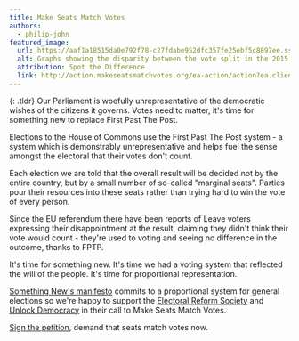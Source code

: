```yaml
---
title: Make Seats Match Votes
authors:
  - philip-john
featured_image:
  url: https://aaf1a18515da0e792f78-c27fdabe952dfc357fe25ebf5c8897ee.ssl.cf5.rackcdn.com/1754/How-we-voted-What-we-got.jpg?v=1432118511000
  alt: Graphs showing the disparity between the vote split in the 2015 General Election and the resultant seats split in the House of Commons
  attribution: Spot the Difference
  link: http://action.makeseatsmatchvotes.org/ea-action/action?ea.client.id=1754&ea.campaign.id=38262&ea.tracking.id=msmv
---
```


{: .tldr}
Our Parliament is woefully unrepresentative of the democratic wishes of the citizens it governs. Votes need to matter, it's time for something new to replace First Past The Post.

Elections to the House of Commons use the First Past The Post system - a system which is demonstrably unrepresentative and helps fuel the sense amongst the electoral that their votes don't count.

Each election we are told that the overall result will be decided not by the entire country, but by a small number of so-called "marginal seats". Parties pour their resources into these seats rather than trying hard to win the vote of every person.

Since the EU referendum there have been reports of Leave voters expressing their disappointment at the result, claiming they didn't think their vote would count - they're used to voting and seeing no difference in the outcome, thanks to FPTP.

It's time for something new. It's time we had a voting system that reflected the will of the people. It's time for proportional representation.

[Something New's manifesto](https://somethingnew.org.uk/manifesto/elections) commits to a proportional system for general elections so we're happy to support the [Electoral Reform Society](http://electoral-reform.org.uk) and [Unlock Democracy](http://unlockdemocracy.org.uk) in their call to Make Seats Match Votes.

[Sign the petition](http://action.makeseatsmatchvotes.org/ea-action/action?ea.client.id=1754&ea.campaign.id=38262&ea.tracking.id=msmv), demand that seats match votes now.
